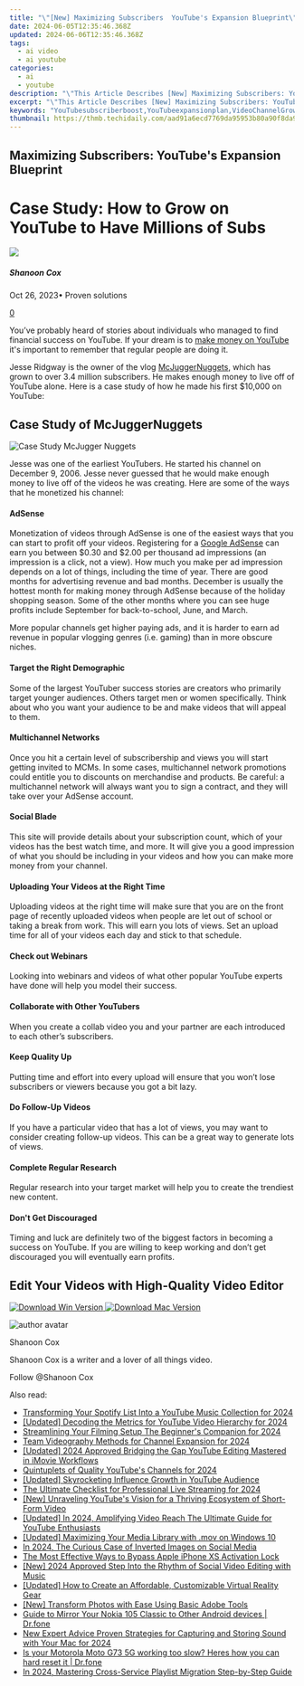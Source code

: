 ```yaml
---
title: "\"[New] Maximizing Subscribers  YouTube's Expansion Blueprint\""
date: 2024-06-05T12:35:46.368Z
updated: 2024-06-06T12:35:46.368Z
tags:
  - ai video
  - ai youtube
categories:
  - ai
  - youtube
description: "\"This Article Describes [New] Maximizing Subscribers: YouTube's Expansion Blueprint\""
excerpt: "\"This Article Describes [New] Maximizing Subscribers: YouTube's Expansion Blueprint\""
keywords: "YouTubesubscriberboost,YouTubeexpansionplan,VideoChannelGrowth,ContentSubscribers,SubscriberStrategy,OnlineVideoEngagement,ChannelMarketingBlueprint"
thumbnail: https://thmb.techidaily.com/aad91a6ecd7769da95953b80a90f8da974d1c7ad664fe779b0bcf99c2c1168c7.jpg
---
```


## Maximizing Subscribers: YouTube's Expansion Blueprint

# Case Study: How to Grow on YouTube to Have Millions of Subs

![](https://images.wondershare.com/filmora/article-images/shannon-cox.jpg)

##### Shanoon Cox

 Oct 26, 2023• Proven solutions

[0](#commentsBoxSeoTemplate)

You’ve probably heard of stories about individuals who managed to find financial success on YouTube. If your dream is to [make money on YouTube](https://tools.techidaily.com/wondershare/filmora/download/) it's important to remember that regular people are doing it.

Jesse Ridgway is the owner of the vlog [McJuggerNuggets](https://www.youtube.com/user/McJuggerNuggets), which has grown to over 3.4 million subscribers. He makes enough money to live off of YouTube alone. Here is a case study of how he made his first $10,000 on YouTube:

## Case Study of McJuggerNuggets

![Case Study McJugger Nuggets](https://images.wondershare.com/filmora/article-images/case-study-mcjugger-nuggets.jpg)

Jesse was one of the earliest YouTubers. He started his channel on December 9, 2006\. Jesse never guessed that he would make enough money to live off of the videos he was creating. Here are some of the ways that he monetized his channel:

#### AdSense

Monetization of videos through AdSense is one of the easiest ways that you can start to profit off your videos. Registering for a [Google AdSense](https://www.google.com/adsense/start/#?modal%5Factive=none) can earn you between $0.30 and $2.00 per thousand ad impressions (an impression is a click, not a view). How much you make per ad impression depends on a lot of things, including the time of year. There are good months for advertising revenue and bad months. December is usually the hottest month for making money through AdSense because of the holiday shopping season. Some of the other months where you can see huge profits include September for back-to-school, June, and March.

More popular channels get higher paying ads, and it is harder to earn ad revenue in popular vlogging genres (i.e. gaming) than in more obscure niches.

#### Target the Right Demographic

Some of the largest YouTuber success stories are creators who primarily target younger audiences. Others target men or women specifically. Think about who you want your audience to be and make videos that will appeal to them.

#### Multichannel Networks

Once you hit a certain level of subscribership and views you will start getting invited to MCMs. In some cases, multichannel network promotions could entitle you to discounts on merchandise and products. Be careful: a multichannel network will always want you to sign a contract, and they will take over your AdSense account.

#### Social Blade

This site will provide details about your subscription count, which of your videos has the best watch time, and more. It will give you a good impression of what you should be including in your videos and how you can make more money from your channel.

#### Uploading Your Videos at the Right Time

Uploading videos at the right time will make sure that you are on the front page of recently uploaded videos when people are let out of school or taking a break from work. This will earn you lots of views. Set an upload time for all of your videos each day and stick to that schedule.

#### Check out Webinars

Looking into webinars and videos of what other popular YouTube experts have done will help you model their success.

#### Collaborate with Other YouTubers

When you create a collab video you and your partner are each introduced to each other’s subscribers.

#### Keep Quality Up

Putting time and effort into every upload will ensure that you won’t lose subscribers or viewers because you got a bit lazy.

#### Do Follow-Up Videos

If you have a particular video that has a lot of views, you may want to consider creating follow-up videos. This can be a great way to generate lots of views.

#### Complete Regular Research

Regular research into your target market will help you to create the trendiest new content.

#### Don't Get Discouraged

Timing and luck are definitely two of the biggest factors in becoming a success on YouTube. If you are willing to keep working and don’t get discouraged you will eventually earn profits.

## Edit Your Videos with High-Quality Video Editor

[![Download Win Version](https://images.wondershare.com/filmora/guide/download-btn-win.jpg) ](https://tools.techidaily.com/wondershare/filmora/download/) [![Download Mac Version](https://images.wondershare.com/filmora/guide/download-btn-mac.jpg) ](https://tools.techidaily.com/wondershare/filmora/download/)

![author avatar](https://images.wondershare.com/filmora/article-images/shannon-cox.jpg)

Shanoon Cox

Shanoon Cox is a writer and a lover of all things video.

Follow @Shanoon Cox

<span class="atpl-alsoreadstyle">Also read:</span>
<div><ul>
<li><a href="https://facebook-video-share.techidaily.com/transforming-your-spotify-list-into-a-youtube-music-collection-for-2024/"><u>Transforming Your Spotify List Into a YouTube Music Collection for 2024</u></a></li>
<li><a href="https://facebook-video-share.techidaily.com/updated-decoding-the-metrics-for-youtube-video-hierarchy-for-2024/"><u>[Updated] Decoding the Metrics for YouTube Video Hierarchy for 2024</u></a></li>
<li><a href="https://facebook-video-share.techidaily.com/streamlining-your-filming-setup-the-beginners-companion-for-2024/"><u>Streamlining Your Filming Setup  The Beginner's Companion for 2024</u></a></li>
<li><a href="https://facebook-video-share.techidaily.com/team-videography-methods-for-channel-expansion-for-2024/"><u>Team Videography Methods for Channel Expansion for 2024</u></a></li>
<li><a href="https://facebook-video-share.techidaily.com/updated-2024-approved-bridging-the-gap-youtube-editing-mastered-in-imovie-workflows/"><u>[Updated] 2024 Approved  Bridging the Gap  YouTube Editing Mastered in iMovie Workflows</u></a></li>
<li><a href="https://facebook-video-share.techidaily.com/quintuplets-of-quality-youtubes-channels-for-2024/"><u>Quintuplets of Quality  YouTube's Channels for 2024</u></a></li>
<li><a href="https://facebook-video-share.techidaily.com/updated-skyrocketing-influence-growth-in-youtube-audience/"><u>[Updated] Skyrocketing Influence  Growth in YouTube Audience</u></a></li>
<li><a href="https://facebook-video-share.techidaily.com/the-ultimate-checklist-for-professional-live-streaming-for-2024/"><u>The Ultimate Checklist for Professional Live Streaming for 2024</u></a></li>
<li><a href="https://facebook-video-share.techidaily.com/new-unraveling-youtubes-vision-for-a-thriving-ecosystem-of-short-form-video/"><u>[New] Unraveling YouTube's Vision for a Thriving Ecosystem of Short-Form Video</u></a></li>
<li><a href="https://facebook-video-share.techidaily.com/updated-in-2024-amplifying-video-reach-the-ultimate-guide-for-youtube-enthusiasts/"><u>[Updated] In 2024, Amplifying Video Reach  The Ultimate Guide for YouTube Enthusiasts</u></a></li>
<li><a href="https://screen-capture.techidaily.com/updated-maximizing-your-media-library-with-mov-on-windows-10/"><u>[Updated] Maximizing Your Media Library with .mov on Windows 10</u></a></li>
<li><a href="https://some-skills.techidaily.com/in-2024-the-curious-case-of-inverted-images-on-social-media/"><u>In 2024, The Curious Case of Inverted Images on Social Media</u></a></li>
<li><a href="https://activate-lock.techidaily.com/the-most-effective-ways-to-bypass-apple-iphone-xs-activation-lock-by-drfone-ios/"><u>The Most Effective Ways to Bypass Apple iPhone XS Activation Lock</u></a></li>
<li><a href="https://facebook-video-recording.techidaily.com/new-2024-approved-step-into-the-rhythm-of-social-video-editing-with-music/"><u>[New] 2024 Approved  Step Into the Rhythm of Social Video Editing with Music</u></a></li>
<li><a href="https://some-techniques.techidaily.com/updated-how-to-create-an-affordable-customizable-virtual-reality-gear/"><u>[Updated] How to Create an Affordable, Customizable Virtual Reality Gear</u></a></li>
<li><a href="https://some-guidance.techidaily.com/new-transform-photos-with-ease-using-basic-adobe-tools/"><u>[New] Transform Photos with Ease Using Basic Adobe Tools</u></a></li>
<li><a href="https://screen-mirror.techidaily.com/guide-to-mirror-your-nokia-105-classic-to-other-android-devices-drfone-by-drfone-android/"><u>Guide to Mirror Your Nokia 105 Classic to Other Android devices | Dr.fone</u></a></li>
<li><a href="https://audio-editing.techidaily.com/new-expert-advice-proven-strategies-for-capturing-and-storing-sound-with-your-mac-for-2024/"><u>New Expert Advice Proven Strategies for Capturing and Storing Sound with Your Mac for 2024</u></a></li>
<li><a href="https://techidaily.com/is-your-motorola-moto-g73-5g-working-too-slow-heres-how-you-can-hard-reset-it-drfone-by-drfone-reset-android-reset-android/"><u>Is your Motorola Moto G73 5G working too slow? Heres how you can hard reset it | Dr.fone</u></a></li>
<li><a href="https://extra-guidance.techidaily.com/in-2024-mastering-cross-service-playlist-migration-step-by-step-guide/"><u>In 2024, Mastering Cross-Service Playlist Migration  Step-by-Step Guide</u></a></li>
</ul></div>

<ins class="adsbygoogle"
      style="display:block"
      data-ad-client="ca-pub-7571918770474297"
      data-ad-slot="8358498916"
      data-ad-format="auto"
      data-full-width-responsive="true"></ins>